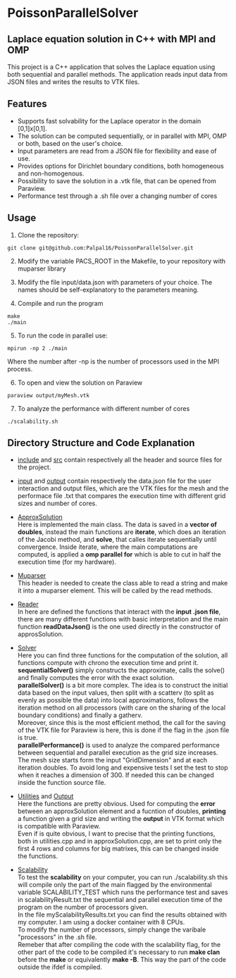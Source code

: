 # PoissonParallelSolver

## Laplace equation solution in C++ with MPI and OMP

This project is a C++ application that solves the Laplace equation using both sequential and parallel methods. The application reads input data from JSON files and writes the results to VTK files.

## Features
- Supports fast solvability for the Laplace operator in the domain [0,1]x[0,1].  
- The solution can be computed sequentially, or in parallel with MPI, OMP or both, based on the user's choice.  
- Input parameters are read from a JSON file for flexibility and ease of use.  
- Provides options for Dirichlet boundary conditions, both homogeneous and non-homogenous.  
- Possibility to save the solution in a .vtk file, that can be opened from Paraview.  
- Performance test through a .sh file over a changing number of cores  


## Usage

1. Clone the repository:

```
git clone git@github.com:Palpal16/PoissonParallelSolver.git
```

2. Modify the variable PACS_ROOT in the Makefile, to your repository with muparser library

3. Modify the file input/data.json with parameters of your choice. The names should be self-explanatory to the parameters meaning.  

4. Compile and run the program

```
make
./main
```

5. To run the code in parallel use:
```
mpirun -np 2 ./main
```
Where the number after -np is the number of processors used in the MPI process.

6. To open and view the solution on Paraview 
```
paraview output/myMesh.vtk
```

7. To analyze the performance with different number of cores
```
./scalability.sh
```


## Directory Structure and Code Explanation
- [include](include/) and [src](src/) contain respectively all the header and source files for the project.  
- [input](input/) and [output](output/) contain respectively the data.json file for the user interaction and output files, which are the VTK files for the mesh and the performace file .txt that compares the execution time with different grid sizes and number of cores.  

- [ApproxSolution](src/approxSolution.cpp)  
Here is implemented the main class. The data is saved in a **vector of doubles**, instead the main functions are **iterate**, which does an iteration of the Jacobi method, and **solve**, that calles iterate sequentially until convergence. Inside iterate, where the main computations are computed, is applied a **omp parallel for** which is able to cut in half the execution time (for my hardware).  

- [Muparser](include/muparser_fun.hpp)  
This header is needed to create the class able to read a string and make it into a muparser element. This will be called by the read methods.  

- [Reader](src/readJson.cpp)  
In here are defined the functions that interact with the **input .json file**, there are many different functions with basic interpretation and the main function **readDataJson()** is the one used directly in the constructor of approsSolution.  

- [Solver](src/LaplaceSolver.cpp)  
Here you can find three functions for the computation of the solution, all functions compute with chrono the execution time and print it.  
**sequentialSolver()** simply constructs the approximate, calls the solve() and finally computes the error with the exact solution.  
**parallelSolver()** is a bit more complex. The idea is to construct the initial data based on the input values, then split with a scatterv (to split as evenly as possible the data) into local approximations, follows the iteration method on all processors (with care on the sharing of the local boundary conditions) and finally a gatherv.  
Moreover, since this is the most efficient method, the call for the saving of the VTK file for Paraview is here, this is done if the flag in the .json file is true.  
**parallelPerformance()** is used to analyze the compared performance between sequential and parallel execution as the grid size increases.  
The mesh size starts form the input "GridDimension" and at each iteration doubles. To avoid long and expensive tests I set the test to stop when it reaches a dimension of 300. If needed this can be changed inside the function source file.  

- [Utilities](src/utilities.cpp) and [Output](include/writeVTK.hpp)  
Here the functions are pretty obvious. Used for computing the **error** between an approxSolution element and a fucntion of doubles, **printing** a function given a grid size and writing the **output** in VTK format which is compatible with Paraview.  
Even if is quite obvious, I want to precise that the printing functions, both in utilities.cpp and in approxSolution.cpp, are set to print only the first 4 rows and columns for big matrixes, this can be changed inside the functions.  

- [Scalability](scalability.sh)  
To test the **scalability** on your computer, you can run ./scalability.sh this will compile only the part of the main flagged by the environmental variable SCALABILITY_TEST which runs the performance test and saves in scalabilityResult.txt the sequential and parallel execution time of the program on the number of processors given.  
In the file myScalabilityResults.txt you can find the results obtained with my computer. I am using a docker container with 8 CPUs.  
To modify the number of processors, simply change the varibale "processors" in the .sh file.  
Remeber that after compiling the code with the scalability flag, for the other part of the code to be compiled it's necessary to run **make clan** before the **make** or equivalently **make -B**. This way the part of the code outside the ifdef is compiled.
